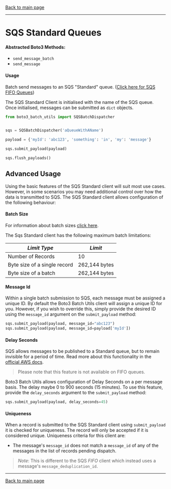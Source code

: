 [Back to main page](https://g-farrow.github.io/boto3_batch_utils)

---------------------------

# SQS Standard Queues
#### Abstracted Boto3 Methods:
* `send_message_batch`
* `send_message`

#### Usage
Batch send messages to an SQS "Standard" queue. 
([Click here for SQS FIFO Queues](https://g-farrow.github.io/boto3_batch_utils/clients/sqs/fifo))

The SQS Standard Client is initialised with the name of the SQS queue. Once initialised, messages can be submitted as 
`dict` objects.


```python
from boto3_batch_utils import SQSBatchDispatcher


sqs = SQSBatchDispatcher('aQueueWithAName')

payload = {'myId': 'abc123', 'something': 'in', 'my': 'message'}

sqs.submit_payload(payload)

sqs.flush_payloads()
```

## Advanced Usage
Using the basic features of the SQS Standard client will suit most use cases. However, in some scenarios you may need 
additional control over how the data is transmitted to SQS. The SQS Standard client allows configuration of the following
behaviour:

#### Batch Size
For information about batch sizes [click here](https://g-farrow.github.io/boto3_batch_utils/advanced-usage/batches).

The Sqs Standard client has the following maximum batch limitations:

| *Limit Type*                 | *Limit*        |
|------------------------------|----------------|
| Number of Records            | 10             |
| Byte size of a single record | 262,144 bytes  |
| Byte size of a batch         | 262,144 bytes  |

#### Message Id
Within a single batch submission to SQS, each message must be assigned a unique ID. By default the Boto3 Batch Utils 
client will assign a unique ID for you. However, if you wish to override this, simply provide the desired ID using the
`message_id` argument on the `submit_payload` method:
```python
sqs.submit_payload(payload, message_id="abc123")
sqs.submit_payload(payload, message_id=payload['myId'])
```

#### Delay Seconds
SQS allows messages to be published to a Standard queue, but to remain invisible for a period of time. Read more about
this functionality in the 
[official AWS docs](https://docs.aws.amazon.com/AWSSimpleQueueService/latest/SQSDeveloperGuide/sqs-delay-queues.html).

> Please note that this feature is not available on FIFO queues.

Boto3 Batch Utils allows configuration of Delay Seconds on a per message basis. The delay maybe 0 to 900 seconds 
(15 minutes). To use this feature, provide the `delay_seconds` argument to the `submit_payload` method:
```python
sqs.submit_payload(payload, delay_seconds=45)
```

#### Uniqueness
When a record is submitted to the SQS Standard client using `submit_payload` it is checked for uniqueness. The record
will only be accepted if it is considered unique. Uniqueness criteria for this client are:
* The message's `message_id` does not match a `message_id` of any of the messages in the list of records pending 
dispatch.
> *Note*: This is different to the SQS _FIFO_ client which instead uses a message's `message_deduplication_id`.

---------------------------
[Back to main page](https://g-farrow.github.io/boto3_batch_utils)